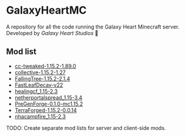 # GalaxyHeartMC
A repository for all the code running the Galaxy Heart Minecraft server.
Developed by *Galaxy Heart Studios* :milky_way:

## Mod list
* [cc-tweaked-1.15.2-1.89.0](https://www.curseforge.com/minecraft/mc-mods/cc-tweaked)
* [collective-1.15.2-1.27](https://www.curseforge.com/minecraft/mc-mods/collective)
* [FallingTree-1.15.2-2.1.4](https://www.curseforge.com/minecraft/mc-mods/falling-tree)
* [FastLeafDecay-v22](https://www.curseforge.com/minecraft/mc-mods/fast-leaf-decay)
* [healingcf_1.15-2.3](https://www.curseforge.com/minecraft/mc-mods/healing-campfire)
* [netherportalspread_1.15-3.4](https://www.curseforge.com/minecraft/mc-mods/nether-portal-spread)
* [PreGenForge-0.1.0-mc1.15.2](https://www.curseforge.com/minecraft/mc-mods/pregenforge)
* [TerraForged-1.15.2-0.0.14](https://www.curseforge.com/minecraft/mc-mods/terraforged)
* [nhacampfire_1.15-2.3](https://www.curseforge.com/minecraft/mc-mods/no-hostiles-around-campfire)


TODO: Create separate mod lists for server and client-side mods.


